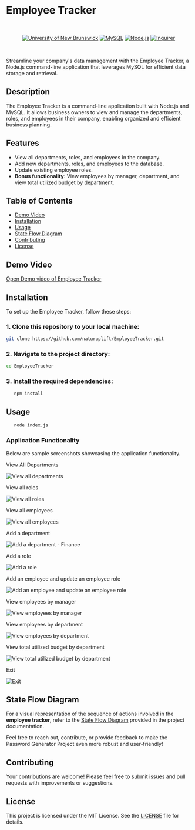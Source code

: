 # Employee Tracker

<br/>
<p align="center">
    <a href="https://unb.ca/cel/bootcamps/coding.html">
        <img alt="University of New Brunswick" src="https://img.shields.io/static/v1.svg?label=bootcamp&message=UNB&color=red" /></a>
        <a href="" >
        <img alt="MySQL" src="https://img.shields.io/static/v1.svg?label=MySQL&message=Database&color=orange" /></a>
    <a href="" >
        <img alt="Node.js" src="https://img.shields.io/static/v1.svg?label=Node.js&message=Runtime&color=green" /></a>
    <a href="" >
        <img alt="Inquirer" src="https://img.shields.io/static/v1.svg?label=Inquirer.js&message=CLI&color=blue" /></a>
</p>
<br/>

Streamline your company's data management with the Employee Tracker, a Node.js command-line application that leverages MySQL for efficient data storage and retrieval.

## Description

The Employee Tracker is a command-line application built with Node.js and MySQL. It allows business owners to view and manage the departments, roles, and employees in their company, enabling organized and efficient business planning.

## Features

- View all departments, roles, and employees in the company.
- Add new departments, roles, and employees to the database.
- Update existing employee roles.
- **Bonus functionality**: View employees by manager, department, and view total utilized budget by department.

## Table of Contents

- [Demo Video](#demo-video)
- [Installation](#installation)
- [Usage](#usage)
- [State Flow Diagram](#state-flow-diagram)
- [Contributing](#contributing)
- [License](#license)

## Demo Video
[Open Demo video of Employee Tracker][employee-tracker]

## Installation

To set up the Employee Tracker, follow these steps:

### 1. Clone this repository to your local machine:

```bash
git clone https://github.com/naturuplift/EmployeeTracker.git
```

### 2. Navigate to the project directory:
```bash
cd EmployeeTracker
```

### 3. Install the required dependencies:
```bash
   npm install
```

## Usage
```bash
   node index.js
```
### Application Functionality
Below are sample screenshots showcasing the application functionality.

View All Departments

![View all departments](https://github.com/naturuplift/EmployeeTracker/assets/23546356/866f1c7e-a718-48e0-aa6e-7ef7a0371f42)

View all roles

![View all roles](https://github.com/naturuplift/EmployeeTracker/assets/23546356/22d6d77f-eac3-4513-a525-5fad6e037bd6)

View all employees

![View all employees](https://github.com/naturuplift/EmployeeTracker/assets/23546356/40376e8b-cd5f-445f-960c-c74fa80db2fe)

Add a department

![Add a department - Finance](https://github.com/naturuplift/EmployeeTracker/assets/23546356/3d998473-548c-41c6-acdd-69f41a9a332e)

Add a role

![Add a role](https://github.com/naturuplift/EmployeeTracker/assets/23546356/629b2451-c317-4bd7-aebc-2e3b56fe1353)

Add an employee and update an employee role

![Add an employee and update an employee role](https://github.com/naturuplift/EmployeeTracker/assets/23546356/caba9447-34e6-4193-ae81-8f50ffa2f578)

View employees by manager

![View employees by manager](https://github.com/naturuplift/EmployeeTracker/assets/23546356/302eb42b-b267-4143-8809-a674bb474ef8)

View employees by department

![View employees by department](https://github.com/naturuplift/EmployeeTracker/assets/23546356/2f60b76a-7395-4ce0-8a4c-b15d3c47ab98)

View total utilized budget by department

![View total utilized budget by department](https://github.com/naturuplift/EmployeeTracker/assets/23546356/58a7c611-5c13-40f5-b696-f667f1066fc8)

Exit

![Exit](https://github.com/naturuplift/EmployeeTracker/assets/23546356/bf00aecc-e5fe-466f-ac26-10a5bed8dfe0)

## State Flow Diagram
For a visual representation of the sequence of actions involved in the **employee tracker**, refer to the [State Flow Diagram][state-flow] provided in the project documentation.

Feel free to reach out, contribute, or provide feedback to make the Password Generator Project even more robust and user-friendly!

## Contributing

Your contributions are welcome! Please feel free to submit issues and pull requests with improvements or suggestions.

## License

This project is licensed under the MIT License. See the [LICENSE][MIT] file for details.

[employee-tracker]: <https://drive.google.com/file/d/1sUGqjejlIFwNWmY30KaKKaGPxe695GCR/view>
[state-flow]: <https://github.com/naturuplift/EmployeeTracker/blob/main/assets/Employee%20Tracking%20State%20Diagram%20v1.png>
[MIT]: <https://github.com/naturuplift/EmployeeTracker/blob/main/LICENSE>
